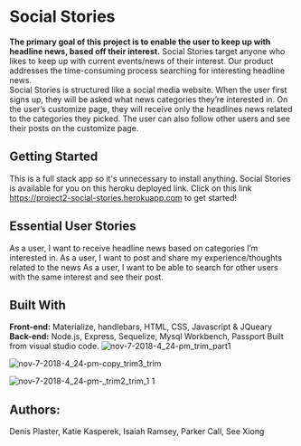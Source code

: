 # Social Stories

**The primary goal of this project is to enable the user to keep up with headline news, based off their interest.**  Social Stories target anyone who likes to keep up with current events/news of their interest.  Our product addresses the time-consuming process searching for interesting headline news.  
Social Stories is structured like a social media website. When the user first signs up, they will be asked what news categories they’re interested in.  On the user’s customize page, they will receive only the headlines news related to the categories they picked.   The user can also follow other users and see their posts on the customize page.
 
## Getting Started
This is a full stack app so it's unnecessary to install anything. Social Stories is available for you on this heroku deployed link.  Click on this link https://project2-social-stories.herokuapp.com to get started!

## Essential User Stories
As a user, I want to receive headline news based on categories I’m interested in.
As a user, I want to post and share my experience/thoughts related to the news
As a user, I want to be able to search for other users with the same interest and see their post.

## Built With
**Front-end:** Materialize, handlebars, HTML, CSS, Javascript & JQueary
**Back-end:** Node.js, Express, Sequelize, Mysql Workbench, Passport
Built from visual studio code. 
![nov-7-2018-4_24-pm_trim_part1](https://user-images.githubusercontent.com/37755774/48166564-8fd3a800-e2ae-11e8-9585-01604918807d.gif)


![nov-7-2018-4_24-pm-copy_trim3_trim](https://user-images.githubusercontent.com/37755774/48167251-bc88bf00-e2b0-11e8-9e1d-d53ed80ab632.gif)

![nov-7-2018-4_24-pm-_trim2_trim_1 1](https://user-images.githubusercontent.com/37755774/48167687-18a01300-e2b2-11e8-9c51-8248485a133a.gif)


## Authors:
Denis Plaster, Katie Kasperek, Isaiah Ramsey, Parker Call, See Xiong
